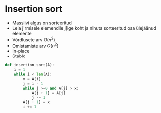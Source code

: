 # Insertion sort
- Massiivi algus on sorteeritud
- Leia j'rmisele elemendile j]ige koht ja nihuta sorteeritud osa ülejäänud elemente
- Võrdlusete arv $O(n^2)$
- Omistamiste arv $O(n^2)$
- In-place
- Stable


```py
def insertion_sort(A):
	i = 1
	while i < len(A):
		x = A[i]
		j = i - 1
		while j >=0 and A[j] > x:
			A[j + 1] = A[j]
			j -= 1
		A[j + 1] = x
		i += 1
```
